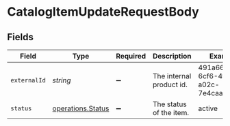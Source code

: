 # CatalogItemUpdateRequestBody


## Fields

| Field                                                  | Type                                                   | Required                                               | Description                                            | Example                                                |
| ------------------------------------------------------ | ------------------------------------------------------ | ------------------------------------------------------ | ------------------------------------------------------ | ------------------------------------------------------ |
| `externalId`                                           | *string*                                               | :heavy_minus_sign:                                     | The internal product id.                               | 491a66ec-6cf6-4fb7-a02c-7e4caa3d1942                   |
| `status`                                               | [operations.Status](../../models/operations/status.md) | :heavy_minus_sign:                                     | The status of the item.                                | active                                                 |